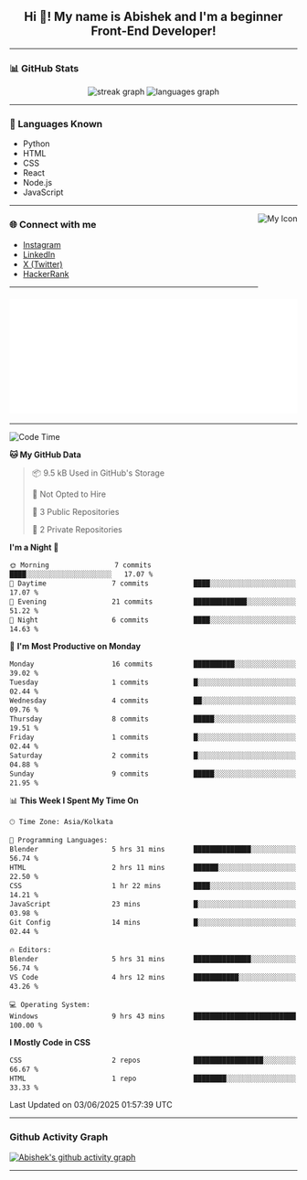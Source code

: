 <h2 align="center">Hi 👋! My name is <b>Abishek</b> and I'm a beginner Front-End Developer!</h2>

---

### 📊 GitHub Stats

<div align="center">
  <img src="https://streak-stats.demolab.com?user=Abishek-Web-Co&locale=en&mode=daily&theme=dracula&hide_border=false&border_radius=5" height="150" alt="streak graph" />
  <img src="https://github-readme-stats.vercel.app/api/top-langs?username=Abishek-Web-Co&locale=en&hide_title=false&layout=compact&card_width=320&langs_count=5&theme=dracula&hide_border=false" height="150" alt="languages graph" />
</div>

---

### 🧠 Languages Known

- Python  
- HTML  
- CSS  
- React  
- Node.js  
- JavaScript  

---

<img align="right" height="150" src="https://abish-file.web.app/assets/favicon.png" alt="My Icon" />

### 🌐 Connect with me

- [Instagram](https://www.instagram.com/abishek.xe/)
- [LinkedIn](https://www.linkedin.com/in/abishek-m-xe54z/)
- [X (Twitter)](https://x.com/abishekm0613)
- [HackerRank](https://www.hackerrank.com/profile/abishekinterspa1)

---


<div align="center">
  <a href="(https://abish-file.web.app/)"><img height="200" src="pic.png" alt="Profile Picture" /></a>
</div>

---

<!--START_SECTION:waka-->
![Code Time](http://img.shields.io/badge/Code%20Time-4%20hrs%2035%20mins-blue)

**🐱 My GitHub Data** 

> 📦 9.5 kB Used in GitHub's Storage 
 > 
> 🚫 Not Opted to Hire
 > 
> 📜 3 Public Repositories 
 > 
> 🔑 2 Private Repositories 
 > 
**I'm a Night 🦉** 

```text
🌞 Morning                7 commits           ████░░░░░░░░░░░░░░░░░░░░░   17.07 % 
🌆 Daytime                7 commits           ████░░░░░░░░░░░░░░░░░░░░░   17.07 % 
🌃 Evening                21 commits          █████████████░░░░░░░░░░░░   51.22 % 
🌙 Night                  6 commits           ████░░░░░░░░░░░░░░░░░░░░░   14.63 % 
```
📅 **I'm Most Productive on Monday** 

```text
Monday                   16 commits          ██████████░░░░░░░░░░░░░░░   39.02 % 
Tuesday                  1 commits           █░░░░░░░░░░░░░░░░░░░░░░░░   02.44 % 
Wednesday                4 commits           ██░░░░░░░░░░░░░░░░░░░░░░░   09.76 % 
Thursday                 8 commits           █████░░░░░░░░░░░░░░░░░░░░   19.51 % 
Friday                   1 commits           █░░░░░░░░░░░░░░░░░░░░░░░░   02.44 % 
Saturday                 2 commits           █░░░░░░░░░░░░░░░░░░░░░░░░   04.88 % 
Sunday                   9 commits           █████░░░░░░░░░░░░░░░░░░░░   21.95 % 
```


📊 **This Week I Spent My Time On** 

```text
🕑︎ Time Zone: Asia/Kolkata

💬 Programming Languages: 
Blender                  5 hrs 31 mins       ██████████████░░░░░░░░░░░   56.74 % 
HTML                     2 hrs 11 mins       ██████░░░░░░░░░░░░░░░░░░░   22.50 % 
CSS                      1 hr 22 mins        ████░░░░░░░░░░░░░░░░░░░░░   14.21 % 
JavaScript               23 mins             █░░░░░░░░░░░░░░░░░░░░░░░░   03.98 % 
Git Config               14 mins             █░░░░░░░░░░░░░░░░░░░░░░░░   02.44 % 

🔥 Editors: 
Blender                  5 hrs 31 mins       ██████████████░░░░░░░░░░░   56.74 % 
VS Code                  4 hrs 12 mins       ███████████░░░░░░░░░░░░░░   43.26 % 

💻 Operating System: 
Windows                  9 hrs 43 mins       █████████████████████████   100.00 % 
```

**I Mostly Code in CSS** 

```text
CSS                      2 repos             █████████████████░░░░░░░░   66.67 % 
HTML                     1 repo              ████████░░░░░░░░░░░░░░░░░   33.33 % 
```




 Last Updated on 03/06/2025 01:57:39 UTC
<!--END_SECTION:waka-->

---

### Github Activity Graph

[![Abishek's github activity graph](https://github-readme-activity-graph.vercel.app/graph?username=Abishek-Web-Co&bg_color=0d1117&color=ffffff&line=9e4c98&point=9e4c9c&area=true&hide_border=true)](https://abish-file.web.app)

---

